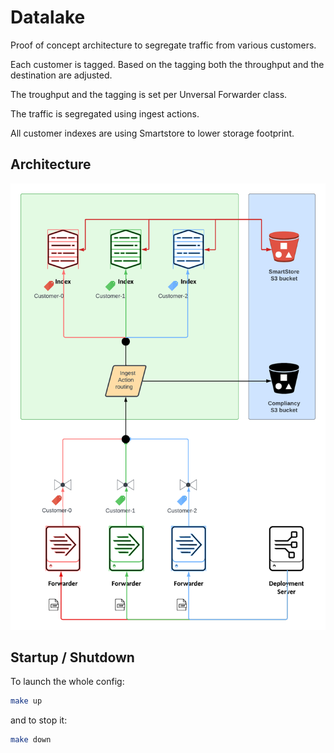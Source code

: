 # Datalake

Proof of concept architecture to segregate traffic from various customers.

Each customer is tagged. Based on the tagging both the throughput and the destination are adjusted.

The troughput and the tagging is set per Unversal Forwarder class.

The traffic is segregated using ingest actions.

All customer indexes are using Smartstore to lower storage footprint.

## Architecture

![Datalake Architecture](assets/datalake.png "Datalake Architecture")

## Startup / Shutdown

To launch the whole config:

```bash
make up
```

and to stop it:

```bash
make down
```
